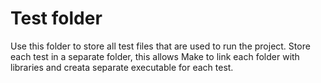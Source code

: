 # Test folder
Use this folder to store all test files that are used to run the project.
Store each test in a separate folder, this allows Make to link each folder with libraries and creata separate executable for each test.
